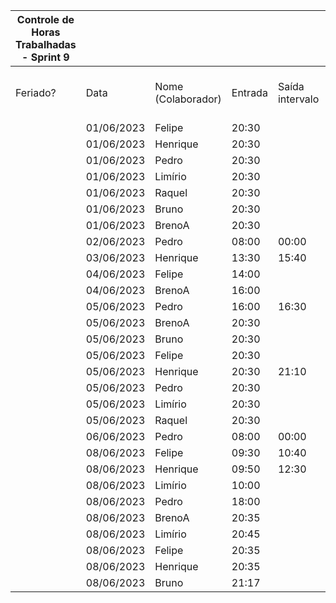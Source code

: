 | Controle de Horas Trabalhadas - Sprint 9 |  |  |  |  |  |  |  |  |  |  |
| --- | --- | --- | --- | --- | --- | --- | --- | --- | --- | --- |
| Feriado? | Data | Nome (Colaborador) | Entrada | Saída intervalo | Retorno intervalo | Saída | Total horas |  | Nome (Colaborador) | Total horas do sprint |
|  | 01/06/2023 | Felipe | 20:30 |  |  | 21:30 | 1:00:00 |  | BrenoA | 04:55 |
|  | 01/06/2023 | Henrique | 20:30 |  |  | 21:30 | 1:00:00 |  | Bruno | 02:43 |
|  | 01/06/2023 | Pedro | 20:30 |  |  | 21:30 | 1:00:00 |  | Felipe | 08:45 |
|  | 01/06/2023 | Limírio | 20:30 |  |  | 21:30 | 1:00:00 |  | Henrique | 09:25 |
|  | 01/06/2023 | Raquel | 20:30 |  |  | 21:30 | 1:00:00 |  | Limírio | 05:25 |
|  | 01/06/2023 | Bruno | 20:30 |  |  | 21:30 | 1:00:00 |  | Pedro | 07:40 |
|  | 01/06/2023 | BrenoA | 20:30 |  |  | 21:30 | 1:00:00 |  | Raquel | 02:30 |
|  | 02/06/2023 | Pedro | 08:00 | 00:00 | 00:00 | 10:00 | 2:00:00 |  |  |  |
|  | 03/06/2023 | Henrique | 13:30 | 15:40 | 20:40 | 21:40 | 3:10:00 |  |  |  |
|  | 04/06/2023 | Felipe | 14:00 |  |  | 15:30 | 1:30:00 |  |  |  |
|  | 04/06/2023 | BrenoA | 16:00 |  |  | 17:30 | 1:30:00 |  |  |  |
|  | 05/06/2023 | Pedro | 16:00 | 16:30 | 18:00 | 19:00 | 1:30:00 |  |  |  |
|  | 05/06/2023 | BrenoA | 20:30 |  |  | 22:00 | 1:30:00 |  |  |  |
|  | 05/06/2023 | Bruno | 20:30 |  |  | 22:00 | 1:30:00 |  |  |  |
|  | 05/06/2023 | Felipe | 20:30 |  |  | 21:10 | 0:40:00 |  |  |  |
|  | 05/06/2023 | Henrique | 20:30 | 21:10 | 21:30 | 21:50 | 1:00:00 |  |  |  |
|  | 05/06/2023 | Pedro | 20:30 |  |  | 21:10 | 0:40:00 |  |  |  |
|  | 05/06/2023 | Limírio | 20:30 |  |  | 21:10 | 0:40:00 |  |  |  |
|  | 05/06/2023 | Raquel | 20:30 |  |  | 22:00 | 1:30:00 |  |  |  |
|  | 06/06/2023 | Pedro | 08:00 | 00:00 | 00:00 | 09:30 | 1:30:00 |  |  |  |
|  | 08/06/2023 | Felipe | 09:30 | 10:40 | 14:30 | 18:00 | 4:40:00 |  |  |  |
|  | 08/06/2023 | Henrique | 09:50 | 12:30 | 18:40 | 19:20 | 3:20:00 |  |  |  |
|  | 08/06/2023 | Limírio | 10:00 |  |  | 13:00 | 3:00:00 |  |  |  |
|  | 08/06/2023 | Pedro | 18:00 |  |  | 19:00 | 1:00:00 |  |  |  |
|  | 08/06/2023 | BrenoA | 20:35 |  |  | 21:30 | 0:55:00 |  |  |  |
|  | 08/06/2023 | Limírio | 20:45 |  |  | 21:30 | 0:45:00 |  |  |  |
|  | 08/06/2023 | Felipe | 20:35 |  |  | 21:30 | 0:55:00 |  |  |  |
|  | 08/06/2023 | Henrique | 20:35 |  |  | 21:30 | 0:55:00 |  |  |  |
|  | 08/06/2023 | Bruno | 21:17 |  |  | 21:30 | 0:13:00 |  |  |  |
